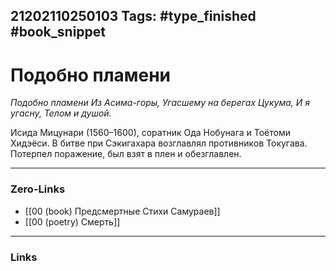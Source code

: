 21202110250103
Tags: #type_finished #book_snippet 
---
# Подобно пламени

*Подобно пламени
Из Асима-горы,
Угасшему на берегах Цукума,
И я угасну,
Телом и душой.*

Исида Мицунари (1560–1600), соратник Ода Нобунага и Тоётоми Хидэёси. В битве при Сэкигахара возглавлял противников Токугава. Потерпел поражение, был взят в плен и обезглавлен. 

---
### Zero-Links
 - [[00 (book) Предсмертные Стихи Самураев]]
 - [[00 (poetry) Смерть]]
---
### Links
